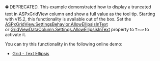 ⛔ DEPRECATED. This example demonstrated how to display a truncated text in ASPxGridView column and show a full value as the tool tip. Starting with v15.2, this functionality is available out of the box. Set the <a href="https://docs.devexpress.com/AspNet/DevExpress.Web.ASPxGridBehaviorSettings.AllowEllipsisInText">ASPxGridView.SettingsBehavior.AllowEllipsisInText</a> or <a href="https://docs.devexpress.com/AspNet/DevExpress.Web.GridDataColumnSettings.AllowEllipsisInText">GridViewDataColumn.Settings.AllowEllipsisInText</a> property to `True` to activate it. 

You can try this functionality in the following online demo:

- <a href="http://demos.devexpress.com/ASPxGridViewDemos/Columns/TextEllipsis.aspx">Grid - Text Ellipsis</a>
